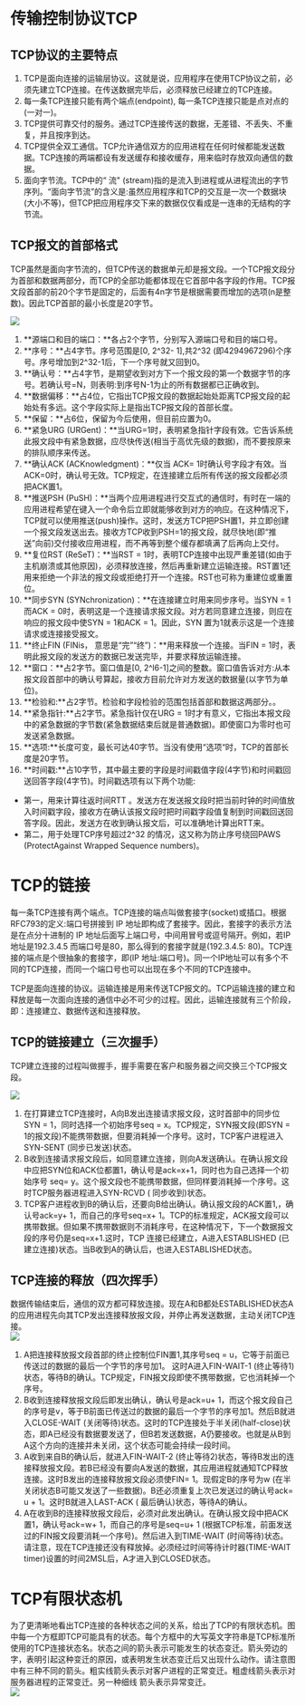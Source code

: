 
# 传输控制协议TCP

## TCP协议的主要特点

1. TCP是面向连接的运输层协议。这就是说，应用程序在使用TCP协议之前，必须先建立TCP连接。在传送数据完毕后，必须释放已经建立的TCP连接。
2. 每一条TCP连接只能有两个端点(endpoint), 每一条TCP连接只能是点对点的(一对一)。
3. TCP提供可靠交付的服务。通过TCP连接传送的数据，无差错、不丢失、不重复，并且按序到达。
4. TCP提供全双工通信。TCP允许通信双方的应用进程在任何时候都能发送数据。TCP连接的两端都设有发送缓存和接收缓存，用来临时存放双向通信的数据。
5. 面向字节流。TCP中的“ 流" (stream)指的是流入到进程或从进程流出的字节序列。“面向字节流”的含义是:虽然应用程序和TCP的交互是一次一个数据块(大小不等)，但TCP把应用程序交下来的数据仅仅看成是一连串的无结构的字节流。


## TCP报文的首部格式
TCP虽然是面向字节流的，但TCP传送的数据单元却是报文段。一个TCP报文段分为首部和数据两部分，而TCP的全部功能都体现在它首部中各字段的作用。TCP报文段首部的前20个字节是固定的，后面有4n字节是根据需要而增加的选项(n是整数)。因此TCP首部的最小长度是20字节。

![](https://img-blog.csdnimg.cn/51ee39986d24475a97c13dcde9225ed9.png?x-oss-process=image/watermark,type_ZHJvaWRzYW5zZmFsbGJhY2s,shadow_50,text_Q1NETiBA5bCP6bij5ZCM5a2m4oSh,size_20,color_FFFFFF,t_70,g_se,x_16#crop=0&crop=0&crop=1&crop=1&id=NkXLz&originHeight=437&originWidth=655&originalType=binary&ratio=1&rotation=0&showTitle=false&status=done&style=none&title=)

1.  **源端口和目的端口：**各占2个字节，分别写入源端口号和目的端口号。 
2.  **序号：**占4字节。序号范围是[0, 2^32- 1],共2^32 (即4294967296)个序号。序号增加到2^32-1后，下一个序号就又回到0。 
3.  **确认号：**占4字节，是期望收到对方下一个报文段的第一个数据字节的序号。若确认号=N，则表明:到序号N-1为止的所有数据都已正确收到。 
4.  **数据偏移：**占4位，它指出TCP报文段的数据起始处距离TCP报文段的起始处有多远。这个字段实际上是指出TCP报文段的首部长度。 
5.  **保留：**占6位，保留为今后使用，但目前应置为0。 
6.  **紧急URG (URGent)：**当URG=1时，表明紧急指针字段有效。它告诉系统此报文段中有紧急数据，应尽快传送(相当于高优先级的数据)，而不要按原来的排队顺序来传送。 
7.  **确认ACK (ACKnowledgment)：**仅当 ACK= 1时确认号字段才有效。当ACK=0时，确认号无效。TCP规定，在连接建立后所有传送的报文段都必须把ACK置1。 
8.  **推送PSH (PuSH)：**当两个应用进程进行交互式的通信时，有时在一端的应用进程希望在键入一个命令后立即就能够收到对方的响应。在这种情况下，TCP就可以使用推送(push)操作。这时，发送方TCP把PSH置1，并立即创建一个报文段发送出去。接收方TCP收到PSH=1的报文段，就尽快地(即“推送”向前)交付接收应用进程，而不再等到整个缓存都填满了后再向上交付。 
9.  **复位RST (ReSeT)：**当RST = 1时，表明TCP连接中出现严重差错(如由于主机崩溃或其他原因)，必须释放连接，然后再重新建立运输连接。RST置1还用来拒绝一个非法的报文段或拒绝打开一个连接。RST也可称为重建位或重置位。 
10.  **同步SYN (SYNchronization)：**在连接建立时用来同步序号。当SYN = 1而ACK = 0时，表明这是一个连接请求报文段。对方若同意建立连接，则应在响应的报文段中使SYN = 1和ACK = 1。因此，SYN 置为1就表示这是一个连接请求或连接接受报文。 
11.  **终止FIN (FINis， 意思是“完”“终”)：**用来释放一个连接。当FIN = 1时，表明此报文段的发送方的数据已发送完毕，并要求释放运输连接。 
12.  **窗口：**占2字节。窗口值是[0, 2^l6-1]之间的整数。窗口值告诉对方:从本报文段首部中的确认号算起，接收方目前允许对方发送的数据量(以字节为单位)。 
13.  **检验和:**占2字节。检验和字段检验的范围包括首部和数据这两部分。。 
14.  **紧急指针:**占2字节。紧急指针仅在URG = 1时才有意义，它指出本报文段中的紧急数据的字节数(紧急数据结束后就是普通数据)。即使窗口为零时也可发送紧急数据。 
15.  **选项:**长度可变，最长可达40字节。当没有使用“选项“时，TCP的首部长度是20字节。 
16.  **时间戳:**占10字节，其中最主要的字段是时间戳值字段(4字节)和时间戳回送回答字段(4字节)。时间戳选项有以下两个功能: 
   - 第一，用来计算往返时间RTT 。发送方在发送报文段时把当前时钟的时间值放入时间戳字段，接收方在确认该报文段时把时间戳字段值复制到时间戳回送回答字段。因此，发送方在收到确认报文后，可以准确地计算出RTT来。
   - 第二，用于处理TCP序号超过2^32 的情况，这又称为防止序号绕回PAWS (ProtectAgainst Wrapped Sequence numbers)。


# TCP的链接
每一条TCP连接有两个端点。TCP连接的端点叫做套接字(socket)或插口。根据RFC793的定义:端口号拼接到 IP 地址即构成了套接字。因此，套接字的表示方法是在点分十进制的 IP 地址后面写上端口号，中间用冒号或逗号隔开。例如，若IP地址是192.3.4.5 而端口号是80，那么得到的套接字就是(192.3.4.5: 80)。TCP连接的端点是个很抽象的套接字，即(IP 地址:端口号)。同一个IP地址可以有多个不同的TCP连接，而同一个端口号也可以出现在多个不同的TCP连接中。

TCP是面向连接的协议。运输连接是用来传送TCP报文的。TCP运输连接的建立和释放是每一次面向连接的通信中必不可少的过程。因此，运输连接就有三个阶段，即：连接建立、数据传送和连接释放。


## TCP的链接建立（三次握手）
TCP建立连接的过程叫做握手，握手需要在客户和服务器之间交换三个TCP报文段。

![](https://img-blog.csdnimg.cn/f1659e278971446b9d6d706936e13dde.png?x-oss-process=image/watermark,type_ZHJvaWRzYW5zZmFsbGJhY2s,shadow_50,text_Q1NETiBA5bCP6bij5ZCM5a2m4oSh,size_20,color_FFFFFF,t_70,g_se,x_16#crop=0&crop=0&crop=1&crop=1&id=XqTv9&originHeight=359&originWidth=661&originalType=binary&ratio=1&rotation=0&showTitle=false&status=done&style=none&title=)

1.  在打算建立TCP连接时，A向B发出连接请求报文段，这时首部中的同步位SYN = 1，同时选择一个初始序号seq = x。TCP规定，SYN报文段(即SYN = 1的报文段)不能携带数据，但要消耗掉一个序号。这时，TCP客户进程进入SYN-SENT (同步已发送)状态。 
2.  B收到连接请求报文段后，如同意建立连接，则向A发送确认。在确认报文段中应把SYN位和ACK位都置1，确认号是ack=x+1，同时也为自己选择一个初始序号 seq= y。这个报文段也不能携带数据，但同样要消耗掉一个序号。这时TCP服务器进程进入SYN-RCVD ( 同步收到)状态。 
3.  TCP客户进程收到B的确认后，还要向B给出确认。确认报文段的ACK置1,，确认号ack=y+ 1，而自己的序号seq=x+ 1。TCP的标准规定，ACK报文段可以携带数据。但如果不携带数据则不消耗序号，在这种情况下，下一个数据报文段的序号仍是seq=x+1.这时，TCP 连接已经建立，A进入ESTABLISHED (已建立连接)状态。当B收到A的确认后，也进入ESTABLISHED状态。 


## TCP连接的释放（四次挥手）
数据传输结束后，通信的双方都可释放连接。现在A和B都处ESTABLISHED状态A的应用进程先向其TCP发出连接释放报文段，并停止再发送数据，主动关闭TCP连接。<br />![](https://img-blog.csdnimg.cn/4fb8787e89084b288c077573a513531d.png?x-oss-process=image/watermark,type_ZHJvaWRzYW5zZmFsbGJhY2s,shadow_50,text_Q1NETiBA5bCP6bij5ZCM5a2m4oSh,size_20,color_FFFFFF,t_70,g_se,x_16#crop=0&crop=0&crop=1&crop=1&id=Rcg04&originHeight=419&originWidth=641&originalType=binary&ratio=1&rotation=0&showTitle=false&status=done&style=none&title=)

1.  A把连接释放报文段首部的终止控制位FIN置1,其序号seq = u，它等于前面已传送过的数据的最后一个字节的序号加1。 这时A进入FIN-WAIT-1 (终止等待1)状态，等待B的确认。TCP规定，FIN报文段即使不携带数据，它也消耗掉一个序号。 
2.  B收到连接释放报文段后即发出确认，确认号是ack=u+ 1，而这个报文段自己的序号是v，等于B前面已传送过的数据的最后一个字节的序号加1。然后B就进入CLOSE-WAIT (关闭等待)状态。这时的TCP连接处于半关闭(half-close)状态，即A已经没有数据要发送了，但B若发送数据，A仍要接收。也就是从B到A这个方向的连接并未关闭，这个状态可能会持续一段时间。 
3.  A收到来自B的确认后，就进入FIN-WAIT-2 (终止等待2)状态，等待B发出的连接释放报文段。若B已经没有要向A发送的数据，其应用进程就通知TCP释放连接。这时B发出的连接释放报文段必须使FIN= 1。现假定B的序号为w (在半关闭状态B可能又发送了一些数据)。B还必须重复上次已发送过的确认号ack= u + 1。这时B就进入LAST-ACK ( 最后确认)状态，等待A的确认。 
4.  A在收到B的连接释放报文段后，必须对此发出确认。在确认报文段中把ACK置1，确认号ack=w+ 1，而自己的序号是seq=u+ 1 (根据TCP标准，前面发送过的FIN报文段要消耗一个序号)。然后进入到TIME-WAIT (时间等待)状态。请注意，现在TCP连接还没有释放掉。必须经过时间等待计时器(TIME-WAIT timer)设置的时间2MSL后，A才进入到CLOSED状态。 


# TCP有限状态机
为了更清晰地看出TCP连接的各种状态之间的关系，给出了TCP的有限状态机。图中每一个方框即TCP可能具有的状态。每个方框中的大写英文字符串是TCP标准所使用的TCP连接状态名。状态之间的箭头表示可能发生的状态变迁。箭头旁边的字，表明引起这种变迁的原因，或表明发生状态变迁后又出现什么动作。请注意图中有三种不同的箭头。粗实线箭头表示对客户进程的正常变迁。粗虚线箭头表示对服务器进程的正常变迁。另一种细线 箭头表示异常变迁。<br />![](https://img-blog.csdnimg.cn/605c6dc0a3f441cda9c7d20669765bee.png?x-oss-process=image/watermark,type_ZHJvaWRzYW5zZmFsbGJhY2s,shadow_50,text_Q1NETiBA5bCP6bij5ZCM5a2m4oSh,size_14,color_FFFFFF,t_70,g_se,x_16#crop=0&crop=0&crop=1&crop=1&id=T5M8V&originHeight=506&originWidth=462&originalType=binary&ratio=1&rotation=0&showTitle=false&status=done&style=none&title=)
